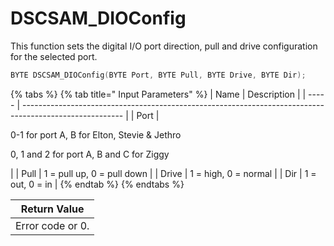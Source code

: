 # DSCSAM\_DIOConfig

This function sets the digital I/O port direction, pull and drive configuration for the selected port.

```c
BYTE DSCSAM_DIOConfig(BYTE Port, BYTE Pull, BYTE Drive, BYTE Dir);
```

{% tabs %}
{% tab title=" Input Parameters" %}
| Name  | Description                                                                                             |
| ----- | ------------------------------------------------------------------------------------------------------- |
| Port  | <p>0-1 for port A, B for Elton, Stevie &#x26; Jethro</p><p>0, 1 and 2 for port A, B and C for Ziggy</p> |
| Pull  | 1 = pull up, 0 = pull down                                                                              |
| Drive | 1 = high, 0 = normal                                                                                    |
| Dir   | 1 = out, 0 = in                                                                                         |
{% endtab %}
{% endtabs %}

| Return Value     |
| ---------------- |
| Error code or 0. |
